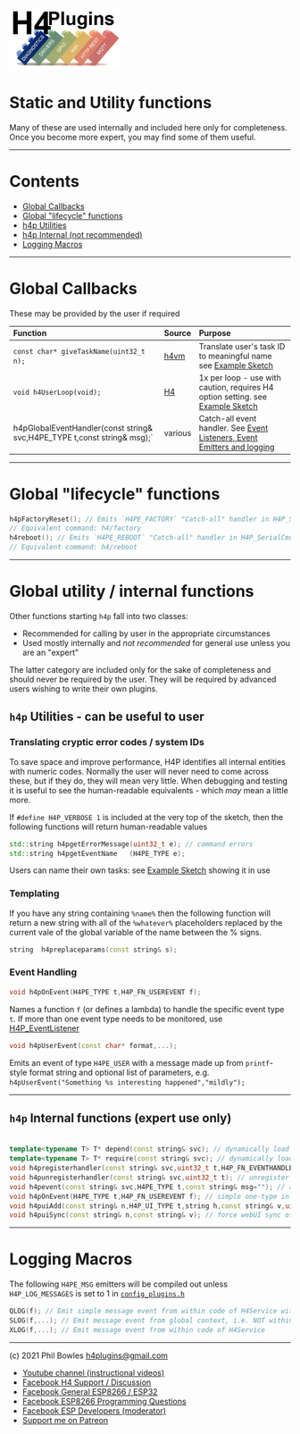![H4P Logo](../assets/DiagLogo.jpg)

# Static and Utility functions

Many of these are used internally and included here only for completeness. Once you become more expert, you may find some of them useful.

---
# Contents

* [Global Callbacks](#global-callbacks)
* [Global "lifecycle" functions](#global-lifecycle-functions)
* [h4p Utilities](#h4p-utilities)
* [h4p Internal (not recommended)](#h4p-internal-not-recommended)
* [Logging Macros](#logging-macros)
  
---

# Global Callbacks

These may be provided by the user if required

| Function | Source | Purpose |
| :--- | :--- | :--- |
|`const char* giveTaskName(uint32_t n);`|[h4vm](vm.md)| Translate user's task ID to meaningful name see  [Example Sketch](../examples/BASICS/H4_TaskNames/H4_TaskNames.ino)|
|`void h4UserLoop(void);`|[H4](https://github.com/philbowles/H4)| 1x per loop - use with caution, requires H4 option setting. see  [Example Sketch](../examples/BASICS/H4_TaskNames/H4_TaskNames.ino)|
|h4pGlobalEventHandler(const string& svc,H4PE_TYPE t,const string& msg);`|various| Catch-all event handler. See [Event Listeners, Event Emitters and logging](events.md)|

---

# Global "lifecycle" functions

```cpp
h4pFactoryReset(); // Emits `H4PE_FACTORY` "Catch-all" handler in H4P_SerialCmd erases any stored configuration data (N.B. **NOT** the FS webserver files) then reboots the devicr
// Equivalent command: h4/factory
h4reboot(); // Emits `H4PE_REBOOT` "Catch-all" handler in H4P_SerialCmd reboots the device
// Equivalent command: h4/reboot
```

---


# Global utility / internal functions

Other functions starting `h4p` fall into two classes:

* Recommended for calling by user in the appropriate circumstances
* Used mostly internally and *not recommended* for general use unless you are an "expert"

The latter category are included only for the sake of completeness and should never be required by the user. They will be required by advanced users wishing to write their own plugins.

## `h4p` Utilities - can be useful to user
### Translating cryptic error codes / system IDs

To save space and improve performance, H4P identifies all internal entities with numeric codes. Normally the user will never need to come across these, but if they do, they will mean very little. When debugging and testing it is useful to see the human-readable equivalents - which *may* mean a little more.

If `#define H4P_VERBOSE 1` is included at the very top of the sketch, then the following functions will return human-readable values

```cpp
std::string h4pgetErrorMessage(uint32_t e); // command errors
std::string h4pgetEventName   (H4PE_TYPE e);
```

Users can name their own tasks: see [Example Sketch](../examples/03_DIAGNOSTICS/H4_TaskNames/H4_TaskNames.ino) showing it in use

### Templating

If you have any string containing `%name%` then the following function will return a new string with all of the `%whatever%` placeholders replaced by the current vale of the global variable of the name between the % signs.

```cpp
string  h4preplaceparams(const string& s);
```

### Event Handling

```cpp
void h4pOnEvent(H4PE_TYPE t,H4P_FN_USEREVENT f);
```

Names a function `f` (or defines a lambda) to handle the specific event type `t`. If more than one event type needs to be monitored, use [H4P_EventListener](docs/events.md)

```cpp
void h4pUserEvent(const char* format,...);
```

Emits an event of type `H4PE_USER` with a message made up from `printf`-style format string and optional list of parameters, e.g. `h4pUserEvent("Something %s interesting happened","mildly");`

---

## `h4p` Internal functions (expert use only)

```cpp

template<typename T> T* depend(const string& svc); // dynamically load plugin and hook start/stop dependencies
template<typename T> T* require(const string& svc); // dynamically load plugin
void h4pregisterhandler(const string& svc,uint32_t t,H4P_FN_EVENTHANDLER f); // register an event handler svc
void h4punregisterhandler(const string& svc,uint32_t t); // unregister an event handler
void h4pevent(const string& svc,H4PE_TYPE t,const string& msg=""); // actual;y fire the handler chain
void h4pOnEvent(H4PE_TYPE t,H4P_FN_USEREVENT f); // simple one-type inline event handler function
void h4puiAdd(const string& n,H4P_UI_TYPE t,string h,const string& v,uint8_t c); // adds ui item w/o needing h4p ref
void h4puiSync(const string& n,const string& v); // force webUI sync of field n to value v

```

---

# Logging Macros

The following `H4PE_MSG` emitters will be compiled out unless `H4P_LOG_MESSAGES` is set to 1 in [`config_plugins.h`](../src/config_plugins.h)

```cpp
QLOG(f); // Emit simple message event from within code of H4Service with no parameters 
SLOG(f,...); // Emit message event from global context, i.e. NOT within code of H4Service
XLOG(f,...); // Emit message event from within code of H4Service
```

---

(c) 2021 Phil Bowles h4plugins@gmail.com

* [Youtube channel (instructional videos)](https://www.youtube.com/channel/UCYi-Ko76_3p9hBUtleZRY6g)
* [Facebook H4  Support / Discussion](https://www.facebook.com/groups/444344099599131/)
* [Facebook General ESP8266 / ESP32](https://www.facebook.com/groups/2125820374390340/)
* [Facebook ESP8266 Programming Questions](https://www.facebook.com/groups/esp8266questions/)
* [Facebook ESP Developers (moderator)](https://www.facebook.com/groups/ESP8266/)
* [Support me on Patreon](https://patreon.com/esparto)